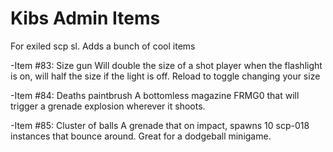 # Kibs Admin Items
For exiled scp sl. Adds a bunch of cool items

-Item #83: Size gun
	Will double the size of a shot player when the flashlight is on, will half the size if the light is off. Reload to toggle changing your size

-Item #84: Deaths paintbrush
	A bottomless magazine FRMG0 that will trigger a grenade explosion wherever it shoots.

-Item #85: Cluster of balls
	A grenade that on impact, spawns 10 scp-018 instances that bounce around. Great for a dodgeball minigame.